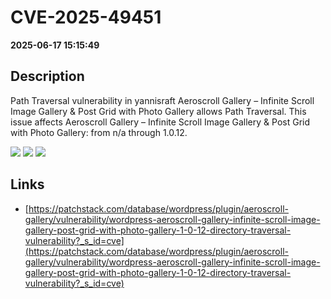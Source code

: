 # CVE-2025-49451

**2025-06-17 15:15:49**

## Description
Path Traversal vulnerability in yannisraft Aeroscroll Gallery – Infinite Scroll Image Gallery &amp; Post Grid with Photo Gallery allows Path Traversal. This issue affects Aeroscroll Gallery – Infinite Scroll Image Gallery &amp; Post Grid with Photo Gallery: from n/a through 1.0.12.

![](https://img.shields.io/static/v1?label=Score&message=7.5&color=red)
![](https://img.shields.io/static/v1?label=Severity&message=HIGH&color=red)
![](https://img.shields.io/static/v1?label=CWE&message=Traversal&color=green)

## Links
- [https://patchstack.com/database/wordpress/plugin/aeroscroll-gallery/vulnerability/wordpress-aeroscroll-gallery-infinite-scroll-image-gallery-post-grid-with-photo-gallery-1-0-12-directory-traversal-vulnerability?_s_id=cve](https://patchstack.com/database/wordpress/plugin/aeroscroll-gallery/vulnerability/wordpress-aeroscroll-gallery-infinite-scroll-image-gallery-post-grid-with-photo-gallery-1-0-12-directory-traversal-vulnerability?_s_id=cve)
